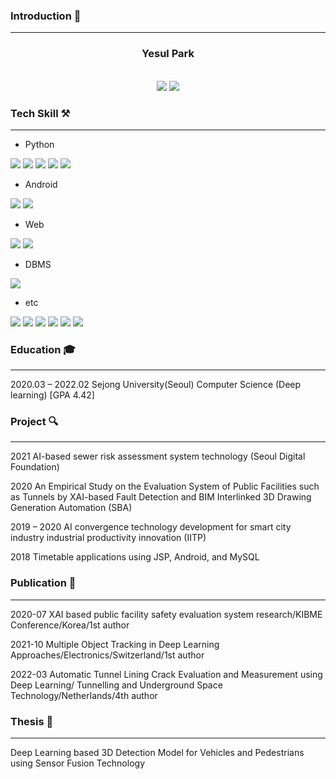 ### Introduction 👋
___

<div align="center">
<h3>Yesul Park</h3><br>  
<a href="https://www.linkedin.com/in/%EC%98%88%EC%8A%AC-%EB%B0%95-4ab534215/"> <img src="https://img.shields.io/badge/LinkedIn-0A66C2?style=for-the-badge&logo=LinkedIn&logoColor=white" ></a> <a href="mailto:cvprys@gmail.com" > <img src="https://img.shields.io/badge/Gmail-EA4335?style=for-the-badge&logo=Gmail&logoColor=white" ></a>
</div>

### Tech Skill ⚒
___

* Python

<img src="https://img.shields.io/badge/python-3776AB?style=for-the-badge&logo=python&logoColor=white"> <img src="https://img.shields.io/badge/PyTorch-EE4C2C?style=for-the-badge&logo=PyTorch&logoColor=white"> <img src="https://img.shields.io/badge/TensorFlow-FF6F00?style=for-the-badge&logo=TensorFlow&logoColor=white"> <img src="https://img.shields.io/badge/scikitlearn-F7931E?style=for-the-badge&logo=scikit-learn&logoColor=white"> <img src="https://img.shields.io/badge/pandas-150458?style=for-the-badge&logo=pandas&logoColor=white">

* Android

<img src="https://img.shields.io/badge/Android-3DDC84?style=for-the-badge&logo=Android&logoColor=white"> <img src="https://img.shields.io/badge/Kotlin-7F52FF?style=for-the-badge&logo=Kotlin&logoColor=white">

* Web

<img src="https://img.shields.io/badge/javascript-F7DF1E?style=for-the-badge&logo=javascript&logoColor=black"> <img src="https://img.shields.io/badge/jquery-0769AD?style=for-the-badge&logo=jquery&logoColor=white"> 
  
* DBMS

<img src="https://img.shields.io/badge/mysql-4479A1?style=for-the-badge&logo=mysql&logoColor=white">

* etc

<img src="https://img.shields.io/badge/flask-000000?style=for-the-badge&logo=flask&logoColor=white"> <img src="https://img.shields.io/badge/linux-FCC624?style=for-the-badge&logo=linux&logoColor=black"> <img src="https://img.shields.io/badge/github-181717?style=for-the-badge&logo=github&logoColor=white"> <img src="https://img.shields.io/badge/git-F05032?style=for-the-badge&logo=git&logoColor=white"> <img src="https://img.shields.io/badge/docker-2496ED?style=for-the-badge&logo=Docker&logoColor=white"> <img src="https://img.shields.io/badge/Overleaf-47A141?style=for-the-badge&logo=Overleaf&logoColor=white">

### Education 🎓
___
2020.03	– 2022.02    Sejong University(Seoul) Computer Science (Deep learning) [GPA 4.42]


### Project 🔍
___
2021        AI-based sewer risk assessment system technology (Seoul Digital Foundation)

2020        An Empirical Study on the Evaluation System of Public Facilities such as Tunnels by XAI-based Fault Detection and BIM Interlinked 3D Drawing Generation Automation (SBA)

2019 – 2020 AI convergence technology development for smart city industry industrial productivity innovation (IITP)

2018       Timetable applications using JSP, Android, and MySQL


### Publication 📃

___
2020-07	XAI based public facility safety evaluation system research/KIBME Conference/Korea/1st author

2021-10 Multiple Object Tracking in Deep Learning Approaches/Electronics/Switzerland/1st author

2022-03 Automatic Tunnel Lining Crack Evaluation and Measurement using Deep Learning/	Tunnelling and Underground Space Technology/Netherlands/4th author

### Thesis 📕
___
Deep Learning based 3D Detection Model for Vehicles and Pedestrians using Sensor Fusion Technology
